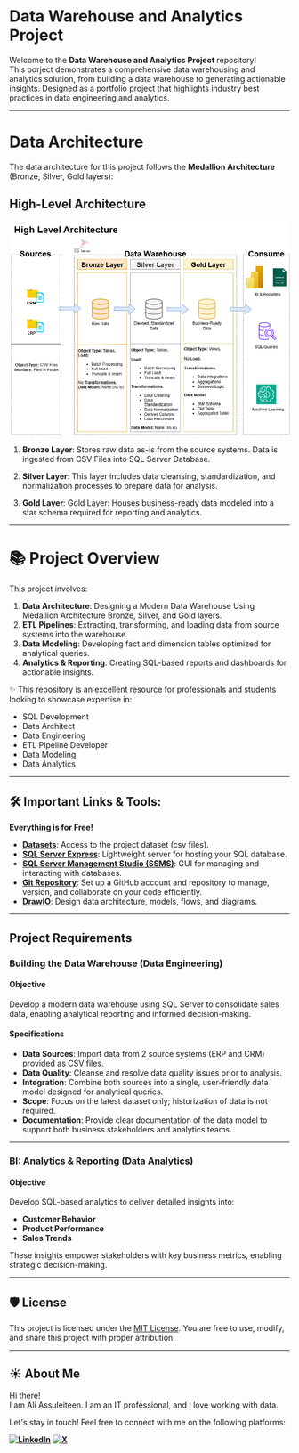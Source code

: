 # Data Warehouse and Analytics Project
Welcome to the **Data Warehouse and Analytics Project** repository!</br>
This porject demonstrates a comprehensive data warehousing and analytics solution, from building a data warehouse to generating actionable insights. Designed as a portfolio project that highlights industry best practices in data engineering and analytics.

---

# Data Architecture

The data architecture for this project follows the **Medallion Architecture** (Bronze, Silver, Gold layers):

## High-Level Architecture

![Data Architecture](docs/data_architecture.png)

1. **Bronze Layer**:  Stores raw data as-is from the source systems. Data is ingested from CSV Files into SQL Server Database. </br>

2. **Silver Layer**: This layer includes data cleansing, standardization, and normalization processes to prepare data for analysis. </br>

3. **Gold Layer**: Gold Layer: Houses business-ready data modeled into a star schema required for reporting and analytics. </br>

---

# 📚 Project Overview

This project involves:
1. **Data Architecture**: Designing a Modern Data Warehouse Using Medallion Architecture Bronze, Silver, and Gold layers.
2. **ETL Pipelines**: Extracting, transforming, and loading data from source systems into the warehouse.
3. **Data Modeling**: Developing fact and dimension tables optimized for analytical queries.
4. **Analytics & Reporting**: Creating SQL-based reports and dashboards for actionable insights.

✨ This repository is an excellent resource for professionals and students looking to showcase expertise in:
- SQL Development
- Data Architect
- Data Engineering
- ETL Pipeline Developer
- Data Modeling
- Data Analytics

---

## 🛠️ Important Links & Tools:

**Everything is for Free!**

- **[Datasets](datasets/)**: Access to the project dataset (csv files).
- **[SQL Server Express](https://www.microsoft.com/en-us/sql-server/sql-server-downloads)**: Lightweight server for hosting your SQL database.
- **[SQL Server Management Studio (SSMS)](https://learn.microsoft.com/en-us/ssms/install/install?view=sql-server-ver16)**: GUI for managing and interacting with databases.
- **[Git Repository](https://github.com/)**: Set up a GitHub account and repository to manage, version, and collaborate on your code efficiently.
- **[DrawIO](https://www.drawio.com/)**: Design data architecture, models, flows, and diagrams.

---

## Project Requirements

### Building the Data Warehouse (Data Engineering)

#### Objective
Develop a modern data warehouse using SQL Server to consolidate sales data, enabling analytical reporting and informed decision-making.

#### Specifications
- **Data Sources**: Import data from 2 source systems (ERP and CRM) provided as CSV files.
- **Data Quality**: Cleanse and resolve data quality issues prior to analysis.
- **Integration**: Combine both sources into a single, user-friendly data model designed for analytical queries.
- **Scope**: Focus on the latest dataset only; historization of data is not required.
- **Documentation**: Provide clear documentation of the data model to support both business stakeholders and analytics teams.


---


### BI: Analytics & Reporting (Data Analytics)

#### Objective
Develop SQL-based analytics to deliver detailed insights into:
- **Customer Behavior**
- **Product Performance**
- **Sales Trends**

These insights empower stakeholders with key business metrics, enabling strategic decision-making.

---

## 🛡️ License
This project is licensed under the [MIT License](https://opensource.org/licenses/MIT ). You are free to use, modify, and share this project with proper attribution.

---

## ☀️ About Me
Hi there! </br> I am Ali Assuleiteen. I am an IT professional, and I love working with data.

Let's stay in touch! Feel free to connect with me on the following platforms:

**[![LinkedIn](https://img.shields.io/badge/LinkedIn-0077B5?style=for-the-badge&logo=linkedin)](https://www.linkedin.com/in/ali-assuleiteen-7a6a64219)**
**[![X](https://img.shields.io/badge/X-1DA1F2?style=for-the-badge&logo=X&logoColor=white)]( https://twitter.com/ayas92 )**
